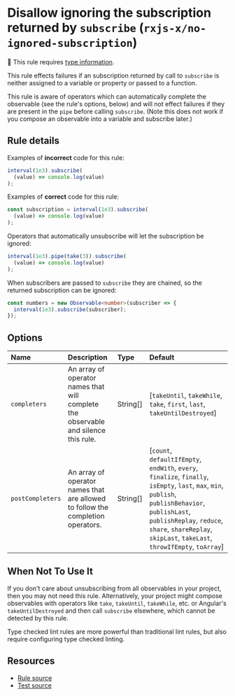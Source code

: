 # Disallow ignoring the subscription returned by `subscribe` (`rxjs-x/no-ignored-subscription`)

💭 This rule requires [type information](https://typescript-eslint.io/linting/typed-linting).

<!-- end auto-generated rule header -->

This rule effects failures if an subscription returned by call to `subscribe` is neither assigned to a variable or property or passed to a function.

This rule is aware of operators which can automatically complete the observable (see the rule's options, below)
and will not effect failures if they are present in the `pipe` before calling `subscribe`.
(Note this does not work if you compose an observable into a variable and subscribe later.)

## Rule details

Examples of **incorrect** code for this rule:

```ts
interval(1e3).subscribe(
  (value) => console.log(value)
);
```

Examples of **correct** code for this rule:

```ts
const subscription = interval(1e3).subscribe(
  (value) => console.log(value)
);
```

Operators that automatically unsubscribe will let the subscription be ignored:

```ts
interval(1e3).pipe(take(3)).subscribe(
  (value) => console.log(value)
);
```

When subscribers are passed to `subscribe` they are chained, so the returned subscription can be ignored:

```ts
const numbers = new Observable<number>(subscriber => {
  interval(1e3).subscribe(subscriber);
});
```

## Options

<!-- begin auto-generated rule options list -->

| Name             | Description                                                                         | Type     | Default                                                                                                                                                                                                                                                    |
| :--------------- | :---------------------------------------------------------------------------------- | :------- | :--------------------------------------------------------------------------------------------------------------------------------------------------------------------------------------------------------------------------------------------------------- |
| `completers`     | An array of operator names that will complete the observable and silence this rule. | String[] | [`takeUntil`, `takeWhile`, `take`, `first`, `last`, `takeUntilDestroyed`]                                                                                                                                                                                  |
| `postCompleters` | An array of operator names that are allowed to follow the completion operators.     | String[] | [`count`, `defaultIfEmpty`, `endWith`, `every`, `finalize`, `finally`, `isEmpty`, `last`, `max`, `min`, `publish`, `publishBehavior`, `publishLast`, `publishReplay`, `reduce`, `share`, `shareReplay`, `skipLast`, `takeLast`, `throwIfEmpty`, `toArray`] |

<!-- end auto-generated rule options list -->

## When Not To Use It

If you don't care about unsubscribing from all observables in your project, then you may not need this rule.
Alternatively, your project might compose observables with operators like `take`, `takeUntil`, `takeWhile`, etc.
or Angular's `takeUntilDestroyed` and then call `subscribe` elsewhere, which cannot be detected by this rule.

Type checked lint rules are more powerful than traditional lint rules, but also require configuring type checked linting.

## Resources

- [Rule source](/src/rules/no-ignored-subscription.ts)
- [Test source](/tests/rules/no-ignored-subscription.test.ts)
